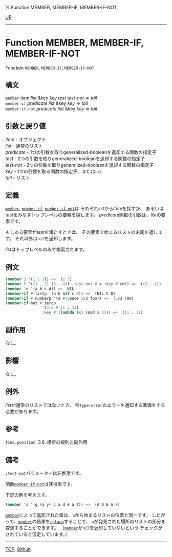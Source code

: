 % Function MEMBER, MEMBER-IF, MEMBER-IF-NOT

[UP](14.2.html)  

---

# Function MEMBER, MEMBER-IF, MEMBER-IF-NOT


Function `MEMBER`, `MEMBER-IF`, `MEMBER-IF-NOT`


## 構文

`member` *item* *list* &key *key* *test* *test-not* => *tail*  
`member-if` *predicate* *list* &key *key* => *tail*  
`member-if-not` *predicate* *list* &key *key* => *tail*


## 引数と戻り値

*item* - オブジェクト  
*list* - 通常のリスト  
*predicate* - 1つの引数を取りgeneralized-booleanを返却する関数の指定子  
*test* - 2つの引数を取りgeneralized-booleanを返却する関数の指定子  
*test-not* - 2つの引数を取りgeneralized-booleanを返却する関数の指定子  
*key* - 1つの引数を取る関数の指定子、または`nil`  
*tail* - リスト


## 定義

[`member`](14.2.member.html), [`member-if`](14.2.member.html), [`member-if-not`](14.2.member.html)は
それぞれ*list*から*item*を探すか、
あるいは*test*をみなすトップレベルの要素を探します。
*predicate*関数の引数は、*list*の要素です。

もしある要素が*test*を満たすときは、
その要素で始まるリストの末尾を返します。
それ以外は`nil`を返却します。

*list*はトップレベルのみで検索されます。


## 例文

```lisp
(member 2 '(1 2 3)) =>  (2 3)                                 
(member 2 '((1 . 2) (3 . 4)) :test-not #'= :key #'cdr) =>  ((3 . 4))
(member 'e '(a b c d)) =>  NIL
(member-if #'listp '(a b nil c d)) =>  (NIL C D)
(member-if #'numberp '(a #\Space 5/3 foo)) =>  (5/3 FOO)
(member-if-not #'zerop 
                '(3 6 9 11 . 12)
                :key #'(lambda (x) (mod x 3))) =>  (11 . 12)
```


## 副作用

なし。


## 影響

なし。


## 例外

*list*が通常のリストではないとき、
型`type-error`のエラーを通知する準備をする必要があります。


## 参考

`find`,
`position`,
3.6. 横断の規則と副作用


## 備考

`:test-not`パラメーターは非推奨です。

関数[`member-if-not`](14.2.member.html)は非推奨です。

下記の例を考えます。

```lisp
(member 'a '(g (a y) c a d e a f)) =>  (A D E A F)
```

[`member`](14.2.member.html)によって返却された値は、`a`から始まるリストの位置と同一です。
したがって、[`member`](14.2.member.html)の結果を[`rplaca`](14.2.rplaca.html)することで、
`a`が発見された場所のリストの部分を変更することができます。
（[`member`](14.2.member.html)が`nil`を返却していないという
チェックがされていると仮定しています。）


---
[TOP](index.html),  [Github](https://github.com/nptcl/npt-japanese)

